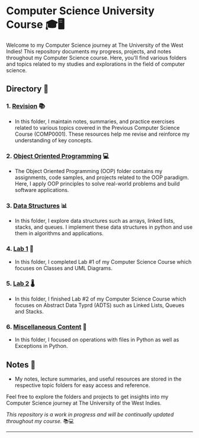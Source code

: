# Computer Science University Course 🎓🖥️

Welcome to my Computer Science journey at The University of the West Indies! This repository documents my progress, projects, and notes throughout my Computer Science course. Here, you'll find various folders and topics related to my studies and explorations in the field of computer science.

## Directory 📁

### 1. [Revision](./Revision) 📚

- In this folder, I maintain notes, summaries, and practice exercises related to various topics covered in the Previous Computer Science Course (COMP0001). These resources help me revise and reinforce my understanding of key concepts.

### 2. [Object Oriented Programming](./Object-Oriented%20Programming%20(OOP)) 💻

- The Object Oriented Programming (OOP) folder contains my assignments, code samples, and projects related to the OOP paradigm. Here, I apply OOP principles to solve real-world problems and build software applications.

### 3. [Data Structures](./Data%20Structures) 📊

- In this folder, I explore data structures such as arrays, linked lists, stacks, and queues. I implement these data structures in python and use them in algorithms and applications.

### 4. [Lab 1](./Lab%201) 🧬

- In this folder, I completed Lab #1 of my Computer Science Course which focuses on Classes and UML Diagrams.

### 5. [Lab 2](./Lab%202) 🌡️

- In this folder, I finished Lab #2 of my Computer Science Course which focuses on Abstract Data Typrd (ADTS) such as Linked Lists, Queues and Stacks.

### 6. [Miscellaneous Content](./Miscellaneous) 📠

- In this folder, I focused on operations with files in Python as well as Exceptions in Python.


## Notes 📝

- My notes, lecture summaries, and useful resources are stored in the respective topic folders for easy access and reference.

Feel free to explore the folders and projects to get insights into my Computer Science journey at The University of the West Indies. 

*This repository is a work in progress and will be continually updated throughout my course.* 📚💻

---

